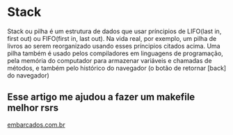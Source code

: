 # Stack

Stack ou pilha é um estrutura de dados que usar príncipios de LIFO(last in, first out) ou FIFO(first in, last out). Na vida real, por exemplo, um pilha de livros ao serem reorganizado usando esses príncipios citados acima. Uma pilha também é usado pelos compiladores em linguagens de programação, pela memória do computador para armazenar variáveis e chamadas de métodos, e também pelo histórico do navegador (o botão de retornar [back] do navegador)


## Esse artigo me ajudou a fazer um makefile melhor rsrs
<a href="https://embarcados.com.br/introducao-ao-makefile/">embarcados.com.br</a>